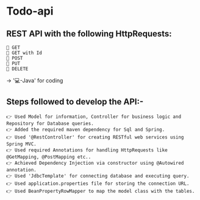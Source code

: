 # Todo-api
 
REST API with the following HttpRequests:
-----------------------------------------
    🔗 GET
    🔗 GET with Id
    🔗 POST
    🔗 PUT
    🔗 DELETE
 
 
  -> '💻-Java' for coding
 
   
Steps followed to develop the API:-
----------------------------------
    👉 Used Model for information, Controller for business logic and Repository for Database queries.
    👉 Added the required maven dependency for Sql and Spring.
    👉 Used '@RestController' for creating RESTful web services using Spring MVC.
    👉 Used required Annotations for handling HttpRequests like @GetMapping, @PostMapping etc..
    👉 Achieved Dependency Injection via constructor using @Autowired annotation.
    👉 Used 'JdbcTemplate' for connecting database and executing query.
    👉 Used application.properties file for storing the connection URL.
    👉 Used BeanPropertyRowMapper to map the model class with the tables.
